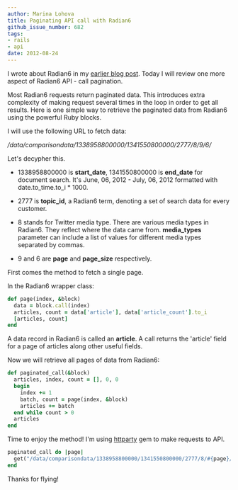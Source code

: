 ```yaml
---
author: Marina Lohova
title: Paginating API call with Radian6
github_issue_number: 682
tags:
- rails
- api
date: 2012-08-24
---
```




I wrote about Radian6 in my [earlier blog post](/blog/2012/06/respecting-api-call-limit-with-radian6/). Today I will review one more aspect of Radian6 API - call pagination.

Most Radian6 requests return paginated data. This introduces extra complexity of making request several times in the loop in order to get all results. Here is one simple way to retrieve the paginated data from Radian6 using the powerful Ruby blocks.

I will use the following URL to fetch data:

*/data/comparisondata/1338958800000/1341550800000/2777/8/9/6/*

Let's decypher this.

- 1338958800000 is **start_date**, 1341550800000 is **end_date** for document search. It's June, 06, 2012 - July, 06, 2012 formatted with date.to_time.to_i * 1000.

- 2777 is **topic_id**, a Radian6 term, denoting a set of search data for every customer.
- 8 stands for Twitter media type. There are various media types in Radian6. They reflect where the data came from. **media_types** parameter can include a list of values for different media types separated by commas.
- 9 and 6 are **page** and **page_size** respectively.

First comes the method to fetch a single page.

In the Radian6 wrapper class:

```ruby
def page(index, &block)
  data = block.call(index) 
  articles, count = data['article'], data['article_count'].to_i  
  [articles, count]
end
```

A data record in Radian6 is called an **article**. A call returns the  'article' field for a page of articles along other useful fields.

Now we will retrieve all pages of data from Radian6:

```ruby
def paginated_call(&block)
  articles, index, count = [], 0, 0
  begin
    index += 1
    batch, count = page(index, &block)
    articles += batch 
  end while count > 0
  articles
end
```

Time to enjoy the method! I'm using [httparty](https://github.com/jnunemaker/httparty/) gem to make requests to API.

```ruby
paginated_call do |page|
  get("/data/comparisondata/1338958800000/1341550800000/2777/8/#{page}/1000/")
end
```

Thanks for flying!


